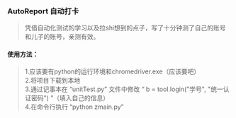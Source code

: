 ### AutoReport 自动打卡
> 凭借自动化测试的学习以及拉shi想到的点子，写了十分钟测了自己的账号和儿子的账号，亲测有效。
#### 使用方法：
> 1.应该要有python的运行环境和chromedriver.exe（应该要吧）  
> 2.将项目下载到本地  
> 3.通过记事本在 “unitTest.py” 文件中修改 “ b = tool.login("学号", "统一认证密码") ”（填入自己的信息）  
> 4.在命令行执行 “python zmain.py”  
